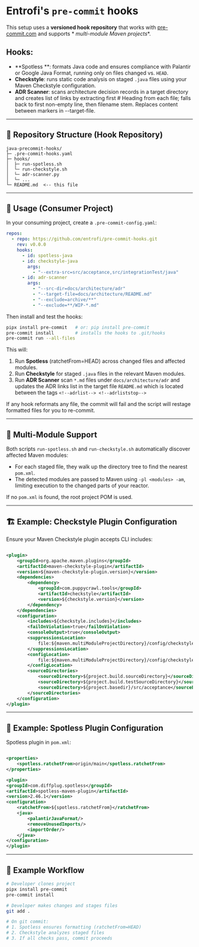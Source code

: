 # Entrofi's `pre-commit` hooks

This setup uses a **versioned hook repository** that works with [pre-commit.com](https://pre-commit.com) and supports *
*multi-module Maven projects**.

## Hooks:

* **Spotless
  **: formats Java code and ensures compliance with Palantir or Google Java Format, running only on files changed vs.
  `HEAD`.
* **Checkstyle**: runs static code analysis on staged `.java` files using your Maven Checkstyle configuration.
* **ADR Scanner**:
  scans architecture decision records in a target directory and creates list of links by extracting first 
  \# Heading from each file; falls back to first non-empty line, then filename stem.
  Replaces content between markers in --target-file.


---

## 🔧 Repository Structure (Hook Repository)

```
java-precommit-hooks/
├─ .pre-commit-hooks.yaml
├─ hooks/
│  ├─ run-spotless.sh
│  └─ run-checkstyle.sh
│  └─ adr-scanner.py
│  └─ ...
└─ README.md  <-- this file
```

---


## 🚀 Usage (Consumer Project)

In your consuming project, create a `.pre-commit-config.yaml`:

```yaml
repos:
  - repo: https://github.com/entrofi/pre-commit-hooks.git
    rev: v0.0.0  
    hooks:
      - id: spotless-java
      - id: checkstyle-java
        args:
          - "--extra-src=src/acceptance,src/integrationTest/java"
      - id: adr-scanner
        args:
          - "--src-dir=docs/architecture/adr"
          - "--target-file=docs/architecture/README.md"
          - "--exclude=archive/**"
          - "--exclude=**/WIP-*.md" 
```

Then install and test the hooks:

```bash
pipx install pre-commit   # or: pip install pre-commit
pre-commit install        # installs the hooks to .git/hooks
pre-commit run --all-files
```

This will:

1. Run **Spotless** (ratchetFrom=HEAD) across changed files and affected modules.
2. Run **Checkstyle** for staged `.java` files in the relevant Maven modules.
3. Run **ADR Scanner** scan `*.md` files under `docs/architecture/adr` and updates the ADR links list in the target file 
`README.md` which is located between the tags `<!--adrlist--> <!--adrliststop-->`

If any hook reformats any file, the commit will fail and the script will restage formatted files for you to re-commit.

---

## 🧩 Multi-Module Support

Both scripts `run-spotless.sh` and `run-checkstyle.sh` automatically discover affected Maven modules:

* For each staged file, they walk up the directory tree to find the nearest `pom.xml`.
* The detected modules are passed to Maven using
  `-pl <modules> -am`, limiting execution to the changed parts of your reactor.

If no `pom.xml` is found, the root project POM is used.

---

## 🏗 Example: Checkstyle Plugin Configuration

Ensure your Maven Checkstyle plugin accepts CLI includes:

```xml

<plugin>
    <groupId>org.apache.maven.plugins</groupId>
    <artifactId>maven-checkstyle-plugin</artifactId>
    <version>${maven-checkstyle-plugin.version}</version>
    <dependencies>
        <dependency>
            <groupId>com.puppycrawl.tools</groupId>
            <artifactId>checkstyle</artifactId>
            <version>${checkstyle.version}</version>
        </dependency>
    </dependencies>
    <configuration>
        <includes>${checkstyle.includes}</includes>
        <failOnViolation>true</failOnViolation>
        <consoleOutput>true</consoleOutput>
        <suppressionsLocation>
            file:${maven.multiModuleProjectDirectory}/config/checkstyle/checkstyle-suppressions.xml
        </suppressionsLocation>
        <configLocation>
            file:${maven.multiModuleProjectDirectory}/config/checkstyle/checkout_checkstyle_10_3_1.xml
        </configLocation>
        <sourceDirectories>
            <sourceDirectory>${project.build.sourceDirectory}</sourceDirectory>
            <sourceDirectory>${project.build.testSourceDirectory}</sourceDirectory>
            <sourceDirectory>${project.basedir}/src/acceptance</sourceDirectory>
        </sourceDirectories>
    </configuration>
</plugin>
```

---

## 💅 Example: Spotless Plugin Configuration

Spotless plugin in `pom.xml`:

```xml

<properties>
    <spotless.ratchetFrom>origin/main</spotless.ratchetFrom>
</properties>

<plugin>
<groupId>com.diffplug.spotless</groupId>
<artifactId>spotless-maven-plugin</artifactId>
<version>2.46.1</version>
<configuration>
    <ratchetFrom>${spotless.ratchetFrom}</ratchetFrom>
    <java>
        <palantirJavaFormat/>
        <removeUnusedImports/>
        <importOrder/>
    </java>
</configuration>
</plugin>
```

---

## 🧩 Example Workflow

```bash
# Developer clones project
pipx install pre-commit
pre-commit install

# Developer makes changes and stages files
git add .

# On git commit:
# 1. Spotless ensures formatting (ratchetFrom=HEAD)
# 2. Checkstyle analyzes staged files
# 3. If all checks pass, commit proceeds
```

